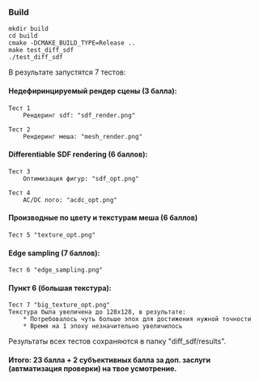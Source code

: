 ### Build
```console
mkdir build
cd build
cmake -DCMAKE_BUILD_TYPE=Release ..
make test_diff_sdf
./test_diff_sdf
```
В результате запустятся 7 тестов:

#### Недефиринцируемый рендер сцены (3 балла):
    Тест 1
        Рендеринг sdf: "sdf_render.png"
       
    Тест 2
        Рендеринг меша: "mesh_render.png"

#### Differentiable SDF rendering (6 баллов):
    Тест 3
        Оптимизация фигур: "sdf_opt.png"
        
    Тест 4
        AC/DC лого: "acdc_opt.png"

#### Производные по цвету и текстурам меша (6 баллов)
    Тест 5 "texture_opt.png"

#### Edge sampling (7 баллов):
    Тест 6 "edge_sampling.png"

#### Пункт 6 (большая текстура):
    Тест 7 "big_texture_opt.png"
    Текстура была увеличена до 128x128, в результате:
        * Потребовалось чуть больше эпох для достижения нужной точности
        * Время на 1 эпоху незначительно увеличилось

Результаты всех тестов сохраняются в папку "diff_sdf/results".

#### Итого: 23 балла + 2 субъективных балла за доп. заслуги (автматизация  проверки) на твое усмотрение.